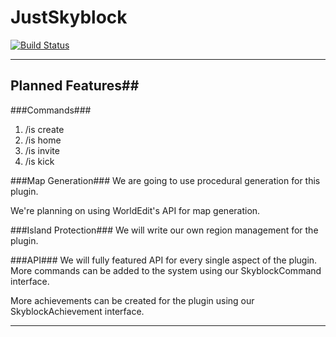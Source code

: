 JustSkyblock
==========
[![Build Status](https://drone.io/github.com/aaomidi/JustSkyblock/status.png)](https://drone.io/github.com/aaomidi/JustSkyblock/latest)

----------
## Planned Features##

###Commands###
1. /is create
2. /is home
3. /is invite
4. /is kick

###Map Generation###
We are going to use procedural generation for this plugin.

We're planning on using WorldEdit's API for map generation.

###Island Protection###
We will write our own region management for the plugin.

###API###
We will fully featured API for every single aspect of the plugin. More commands can be added to the system using our SkyblockCommand interface.

More achievements can be created for the plugin using our SkyblockAchievement interface.


----------

